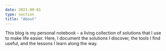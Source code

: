 ```yaml
---
date: 2021-09-01
type: section
title: "About"
---
```


This blog is my personal notebook - a living collection of solutions that I use to make life easier. Here, I document the solutions I discover, the tools I find useful, and the lessons I learn along the way.
